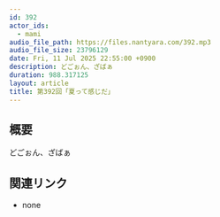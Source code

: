 ```yaml
---
id: 392
actor_ids:
  - mami
audio_file_path: https://files.nantyara.com/392.mp3
audio_file_size: 23796129
date: Fri, 11 Jul 2025 22:55:00 +0900
description: どごぉん、ざばぁ
duration: 988.317125
layout: article
title: 第392回「夏って感じだ」
---
```

## 概要

どごぉん、ざばぁ

## 関連リンク

* none

